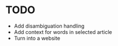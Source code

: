 # TODO

* Add disambiguation handling
* Add context for words in selected article
* Turn into a website